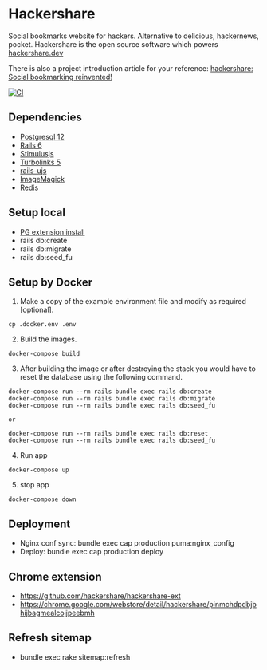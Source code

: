 # Hackershare

Social bookmarks website for hackers. Alternative to delicious, hackernews, pocket. 
Hackershare is the open source software which powers [hackershare.dev](https://hackershare.dev)

There is also a project introduction article for your reference: [hackershare: Social bookmarking reinvented!](https://blog.hackershare.dev/2020/09/22/hackershare-social-bookmarking-reinvented/)

[![CI](https://github.com/hackershare/hackershare/workflows/CI/badge.svg)](https://github.com/hackershare/hackershare/actions)

## Dependencies

* [Postgresql 12](https://www.postgresql.org)
* [Rails 6](https://github.com/rails/rails)
* [Stimulusjs](https://github.com/hotwired/stimulus)
* [Turbolinks 5](https://github.com/turbolinks/turbolinks)
* [rails-ujs](https://github.com/rails/rails/tree/main/actionview/app/assets/javascripts)
* [ImageMagick](https://github.com/ImageMagick/ImageMagick)
* [Redis](https://redis.io)

## Setup local

* [PG extension install](https://github.com/hackershare/hackershare/blob/main/pg_extension.md)
* rails db:create
* rails db:migrate
* rails db:seed_fu

## Setup by Docker

1. Make a copy of the example environment file and modify as required [optional].

```
cp .docker.env .env
```

2. Build the images.

```
docker-compose build
```

3. After building the image or after destroying the stack you would have to reset the database using the following command.

```
docker-compose run --rm rails bundle exec rails db:create
docker-compose run --rm rails bundle exec rails db:migrate
docker-compose run --rm rails bundle exec rails db:seed_fu

or 

docker-compose run --rm rails bundle exec rails db:reset
docker-compose run --rm rails bundle exec rails db:seed_fu
```

4. Run app

```
docker-compose up
```

5. stop app

```
docker-compose down
```

## Deployment

* Nginx conf sync: bundle exec cap production puma:nginx_config
* Deploy: bundle exec cap production deploy

## Chrome extension

* https://github.com/hackershare/hackershare-ext
* https://chrome.google.com/webstore/detail/hackershare/pinmchdpdbjbhijbagmealcojjpeebmh

## Refresh sitemap

* bundle exec rake sitemap:refresh
